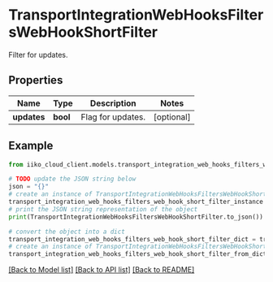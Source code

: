# TransportIntegrationWebHooksFiltersWebHookShortFilter

Filter for updates.

## Properties

Name | Type | Description | Notes
------------ | ------------- | ------------- | -------------
**updates** | **bool** | Flag for updates. | [optional] 

## Example

```python
from iiko_cloud_client.models.transport_integration_web_hooks_filters_web_hook_short_filter import TransportIntegrationWebHooksFiltersWebHookShortFilter

# TODO update the JSON string below
json = "{}"
# create an instance of TransportIntegrationWebHooksFiltersWebHookShortFilter from a JSON string
transport_integration_web_hooks_filters_web_hook_short_filter_instance = TransportIntegrationWebHooksFiltersWebHookShortFilter.from_json(json)
# print the JSON string representation of the object
print(TransportIntegrationWebHooksFiltersWebHookShortFilter.to_json())

# convert the object into a dict
transport_integration_web_hooks_filters_web_hook_short_filter_dict = transport_integration_web_hooks_filters_web_hook_short_filter_instance.to_dict()
# create an instance of TransportIntegrationWebHooksFiltersWebHookShortFilter from a dict
transport_integration_web_hooks_filters_web_hook_short_filter_from_dict = TransportIntegrationWebHooksFiltersWebHookShortFilter.from_dict(transport_integration_web_hooks_filters_web_hook_short_filter_dict)
```
[[Back to Model list]](../README.md#documentation-for-models) [[Back to API list]](../README.md#documentation-for-api-endpoints) [[Back to README]](../README.md)


